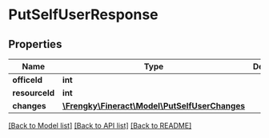 # PutSelfUserResponse

## Properties
Name | Type | Description | Notes
------------ | ------------- | ------------- | -------------
**officeId** | **int** |  | [optional] 
**resourceId** | **int** |  | [optional] 
**changes** | [**\Frengky\Fineract\Model\PutSelfUserChanges**](PutSelfUserChanges.md) |  | [optional] 

[[Back to Model list]](../../README.md#documentation-for-models) [[Back to API list]](../../README.md#documentation-for-api-endpoints) [[Back to README]](../../README.md)

